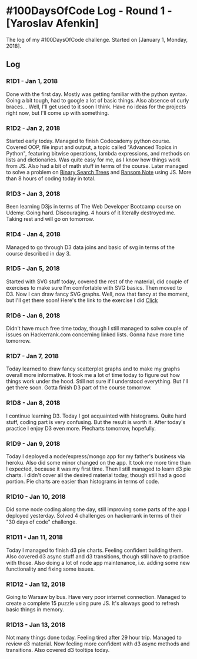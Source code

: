 # #100DaysOfCode Log - Round 1 - [Yaroslav Afenkin]

The log of my #100DaysOfCode challenge. Started on [January 1, Monday, 2018].

## Log

### R1D1 - Jan 1, 2018

Done with the first day. Mostly was getting familiar with the python syntax. Going a bit tough, had to google a lot of basic things. Also absence of curly braces... Well, I'll get used to it soon I think.
Have no ideas for the projects right now, but I'll come up with something.

### R1D2 - Jan 2, 2018

Started early today. Managed to finish Codecademy python course. Covered OOP, file input and output, a topic called "Advanced Topics in Python", featuring bitwise operations, lambda expressions, and methods on lists and dictionaries. Was quite easy for me, as I know how things work from JS. Also had a bit of math stuff in terms of the course.
Later managed to solve a problem on [Binary Search Trees](https://www.hackerrank.com/challenges/30-binary-search-trees/problem) and [Ransom Note](https://www.hackerrank.com/challenges/ctci-ransom-note/problem) using JS. More than 8 hours of coding today in total.

### R1D3 - Jan 3, 2018

Been learning D3js in terms of The Web Developer Bootcamp course on Udemy. Going hard. Discouraging. 4 hours of it literally destroyed me. Taking rest and will go on tomorrow.

### R1D4 - Jan 4, 2018
Managed to go through D3 data joins and basic of svg in terms of the course described in day 3.

### R1D5 - Jan 5, 2018

Started with SVG stuff today, covered the rest of the material, did couple of exercises to make sure I'm comfortable with SVG basics. Then moved to D3. Now I can draw fancy SVG graphs. Well, now that fancy at the moment, but I'll get there soon!
Here's the link to the exercise I did [Click](https://codepen.io/ExzoTiQ/pen/ppWXQo)

### R1D6 - Jan 6, 2018

Didn't have much free time today, though I still managed to solve couple of issues on Hackerrank.com concerning linked lists. Gonna have more time tomorrow.

### R1D7 - Jan 7, 2018

Today learned to draw fancy scatterplot graphs and to make my graphs overall more informative. It took me a lot of time today to figure out how things work under the hood. Still not sure if I understood everything. But I'll get there soon. Gotta finish D3 part of the course tomorrow.

### R1D8 - Jan 8, 2018

I continue learning D3. Today I got acquainted with histograms. Quite hard stuff, coding part is very confusing. But the result is worth it. After today's practice I enjoy D3 even more. Piecharts tomorrow, hopefully.

### R1D9 - Jan 9, 2018

Today I deployed a node/express/mongo app for my father's business via heroku. Also did some minor changed on the app. It took me more time than I expected, because it was my first time. Then I still managed to learn d3 pie charts. I didn't cover all the desired material today, though still had a good portion. Pie charts are easier than histograms in terms of code.

### R1D10 - Jan 10, 2018

Did some node coding along the day, still improving some parts of the app I deployed yesterday. Solved 4 challenges on hackerrank in terms of their "30 days of code" challenge.

### R1D11 - Jan 11, 2018

Today I managed to finish d3 pie charts. Feeling confident building them. Also covered d3 async stuff and d3 transitions, though still have to practice with those. Also doing a lot of node app maintenance, i.e. adding some new functionality and fixing some issues.

### R1D12 - Jan 12, 2018

Going to Warsaw by bus. Have very poor internet connection. Managed to create a complete 15 puzzle using pure JS. It's alsways good to refresh basic things in memory.

### R1D13 - Jan 13, 2018

Not many things done today. Feeling tired after 29 hour trip. Managed to review d3 material. Now feeling more confident with d3 async methods and transitions. Also covered d3 tooltips today.